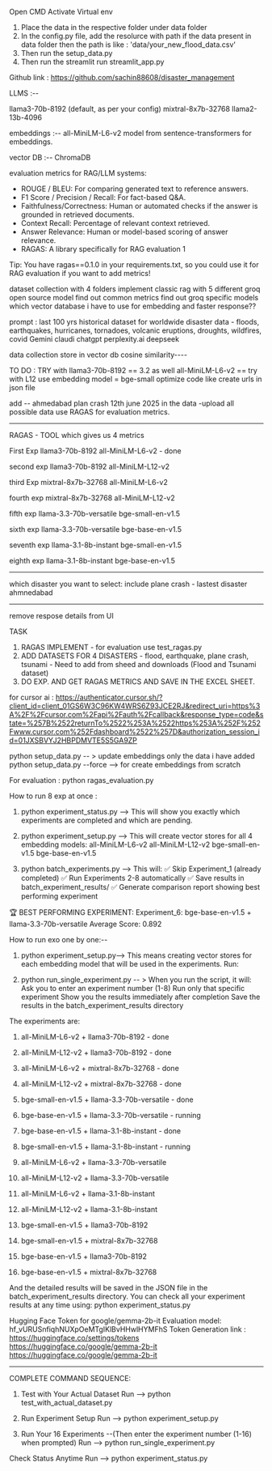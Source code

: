 Open CMD
Activate Virtual env

1. Place the data in the respective folder under data folder
2. In the config.py file, add the resolurce with path if the data present in data folder then the path is like : 'data/your_new_flood_data.csv'
3. Then run the setup_data.py
4. Then run the streamlit run streamlit_app.py 


Github link : https://github.com/sachin88608/disaster_management

LLMS :-- 

llama3-70b-8192 (default, as per your config)
mixtral-8x7b-32768
llama2-13b-4096

embeddings :--
all-MiniLM-L6-v2 model from sentence-transformers for embeddings.

vector DB :--
ChromaDB

evaluation metrics for RAG/LLM systems:

- ROUGE / BLEU: For comparing generated text to reference answers.
- F1 Score / Precision / Recall: For fact-based Q&A.
- Faithfulness/Correctness: Human or automated checks if the answer is grounded in retrieved documents.
- Context Recall: Percentage of relevant context retrieved.
- Answer Relevance: Human or model-based scoring of answer relevance.
- RAGAS: A library specifically for RAG evaluation 1

Tip:
You have ragas==0.1.0 in your requirements.txt, so you could use it for RAG evaluation if you want to add metrics!

dataset collection with 4 folders 
implement classic rag with 5 different groq open source model
find out common metrics 
find out groq specific models 
which vector database i have to use for embedding and faster response??



prompt : last 100 yrs historical dataset for worldwide disaster data - floods, earthquakes, hurricanes, tornadoes, volcanic eruptions, droughts, wildfires, covid 
Gemini 
claudi
chatgpt
perplexity.ai
deepseek


data collection
store in vector db
cosine similarity----



TO DO : 
TRY with llama3-70b-8192 == 3.2 as well 
all-MiniLM-L6-v2 == try with L12
use embedding model = bge-small
optimize code like create urls in json file

add -- ahmedabad plan crash 12th june 2025 in the data -upload all possible data
use RAGAS for evaluation metrics.

----------------------------------
RAGAS - TOOL which gives us 4 metrics

First Exp
llama3-70b-8192   all-MiniLM-L6-v2 - done

second exp
llama3-70b-8192   all-MiniLM-L12-v2

third Exp
mixtral-8x7b-32768   all-MiniLM-L6-v2

fourth exp
mixtral-8x7b-32768   all-MiniLM-L12-v2

fifth exp
llama-3.3-70b-versatile      bge-small-en-v1.5

sixth exp
llama-3.3-70b-versatile      bge-base-en-v1.5

seventh exp
llama-3.1-8b-instant      bge-small-en-v1.5

eighth exp
llama-3.1-8b-instant      bge-base-en-v1.5

------------------------------------
which disaster you want to select: include plane crash - lastest disaster ahmnedabad 

---------------------------------
remove respose details from UI




TASK
1. RAGAS IMPLEMENT - for evaluation use test_ragas.py 
2. ADD DATASETS FOR 4 DISASTERS - flood, earthquake, plane crash, tsunami - Need to add from sheed and downloads (Flood and Tsunami dataset)
3. DO EXP. AND GET RAGAS METRICS AND SAVE IN THE EXCEL SHEET.


for cursor ai : https://authenticator.cursor.sh/?client_id=client_01GS6W3C96KW4WRS6Z93JCE2RJ&redirect_uri=https%3A%2F%2Fcursor.com%2Fapi%2Fauth%2Fcallback&response_type=code&state=%257B%2522returnTo%2522%253A%2522https%253A%252F%252Fwww.cursor.com%252Fdashboard%2522%257D&authorization_session_id=01JXSBVYJ2HBPDMVTE5S5GA9ZP


python setup_data.py -- > update embeddings only the data i have added
python setup_data.py --force --> for create embeddings from scratch

For evaluation : python ragas_evaluation.py


How to run 8 exp at once :

1. python experiment_status.py --> This will show you exactly which experiments are completed and which are pending.

2. python experiment_setup.py --> This will create vector stores for all 4 embedding models:
all-MiniLM-L6-v2
all-MiniLM-L12-v2
bge-small-en-v1.5
bge-base-en-v1.5

3. python batch_experiments.py --> This will:
✅ Skip Experiment_1 (already completed)
✅ Run Experiments 2-8 automatically
✅ Save results in batch_experiment_results/
✅ Generate comparison report showing best performing experiment


🏆 BEST PERFORMING EXPERIMENT:
   Experiment_6: bge-base-en-v1.5 + llama-3.3-70b-versatile
   Average Score: 0.892


How to run exo one by one:--
1. python experiment_setup.py-->  This means creating vector stores for each embedding model that will be used in the experiments. Run:

2. python run_single_experiment.py -- > When you run the script, it will:
Ask you to enter an experiment number (1-8)
Run only that specific experiment
Show you the results immediately after completion
Save the results in the batch_experiment_results directory


The experiments are:
1. all-MiniLM-L6-v2 + llama3-70b-8192 - done
2. all-MiniLM-L12-v2 + llama3-70b-8192 - done
3. all-MiniLM-L6-v2 + mixtral-8x7b-32768 - done
4. all-MiniLM-L12-v2 + mixtral-8x7b-32768 - done
5. bge-small-en-v1.5 + llama-3.3-70b-versatile - done
6. bge-base-en-v1.5 + llama-3.3-70b-versatile - running
7. bge-base-en-v1.5 + llama-3.1-8b-instant - done
8. bge-small-en-v1.5 + llama-3.1-8b-instant - running

9. all-MiniLM-L6-v2 + llama-3.3-70b-versatile
10. all-MiniLM-L12-v2 + llama-3.3-70b-versatile
11. all-MiniLM-L6-v2 + llama-3.1-8b-instant
12. all-MiniLM-L12-v2 + llama-3.1-8b-instant
13. bge-small-en-v1.5 + llama3-70b-8192
14. bge-small-en-v1.5 + mixtral-8x7b-32768
15. bge-base-en-v1.5 + llama3-70b-8192
16. bge-base-en-v1.5 + mixtral-8x7b-32768


And the detailed results will be saved in the JSON file in the batch_experiment_results directory. You can check all your experiment results at any time using:
python experiment_status.py




Hugging Face Token for google/gemma-2b-it Evaluation model: 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
Token Generation link :  https://huggingface.co/settings/tokens
https://huggingface.co/google/gemma-2b-it
https://huggingface.co/google/gemma-2b-it



---------------------------------------------------------------------------------------------------
COMPLETE COMMAND SEQUENCE:


1. Test with Your Actual Dataset
Run --> python test_with_actual_dataset.py

2. Run Experiment Setup
Run --> python experiment_setup.py

3. Run Your 16 Experiments --(Then enter the experiment number (1-16) when prompted)
Run --> python run_single_experiment.py



Check Status Anytime
Run --> python experiment_status.py